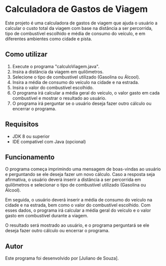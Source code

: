 # Calculadora de Gastos de Viagem

Este projeto é uma calculadora de gastos de viagem que ajuda o usuário a calcular o custo total da viagem com base na distância a ser percorrida, tipo de combustível escolhido e média de consumo do veículo, e em diferentes ambientes como cidade e pista.

## Como utilizar

1. Execute o programa "calculoViagem.java".
2. Insira a distância da viagem em quilômetros.
3. Selecione o tipo de combustível utilizado (Gasolina ou Álcool).
4. Insira a média de consumo do veículo na cidade e na estrada.
5. Insira o valor do combustível escolhido.
6. O programa irá calcular a média geral do veículo, o valor gasto em cada combustível e mostrar o resultado ao usuário.
7. O programa irá perguntar se o usuário deseja fazer outro cálculo ou encerrar o programa.

## Requisitos

- JDK 8 ou superior
- IDE compatível com Java (opcional)

## Funcionamento

O programa começa imprimindo uma mensagem de boas-vindas ao usuário e perguntando se ele deseja fazer um novo cálculo. Caso a resposta seja afirmativa, o usuário deverá inserir a distância a ser percorrida em quilômetros e selecionar o tipo de combustível utilizado (Gasolina ou Álcool).

Em seguida, o usuário deverá inserir a média de consumo do veículo na cidade e na estrada, bem como o valor do combustível escolhido. Com esses dados, o programa irá calcular a média geral do veículo e o valor gasto em combustível durante a viagem.

O resultado será mostrado ao usuário, e o programa perguntará se ele deseja fazer outro cálculo ou encerrar o programa.

## Autor

Este programa foi desenvolvido por [Juliano de Souza].
